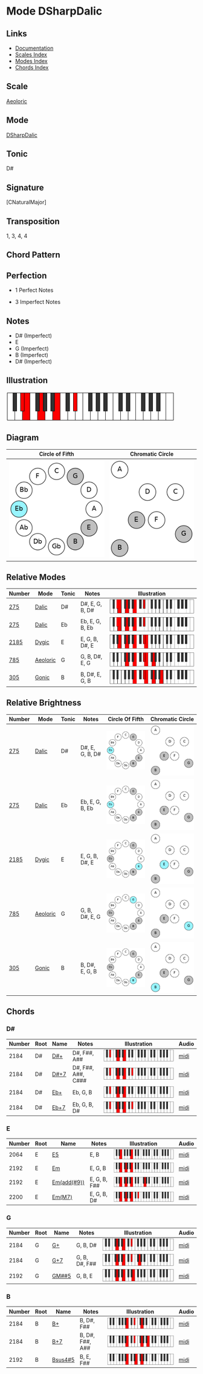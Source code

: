 # Mode DSharpDalic

## Links

- [Documentation](README.md)
- [Scales Index](Scales.md)
- [Modes Index](Modes.md)
- [Chords Index](Chords.md)

## Scale

[Aeoloric](ScaleAeoloric.md)

## Mode

[DSharpDalic](ModeDSharpDalic.md)

## Tonic

D#

## Signature

[CNaturalMajor]

## Transposition

1, 3, 4, 4

## Chord Pattern



## Perfection

 - 1 Perfect Notes

 - 3 Imperfect Notes

## Notes

- D# (Imperfect)
- E
- G (Imperfect)
- B (Imperfect)
- D# (Imperfect)

## Illustration

![DSharpDalic](ModeDSharpDalic.png)

## Diagram

| Circle of Fifth | Chromatic Circle |
|-----------------|------------------|
| ![DSharpDalic](CircleOfFifthModeDSharpDalic.png) | ![DSharpDalic](ChromaticCircleModeDSharpDalic.png) |
## Relative Modes

| Number | Mode | Tonic | Notes | Illustration |
|--------|------|-------|-------|--------------|
| [275](https://ianring.com/musictheory/scales/275) | [Dalic](ModeDalic.md) | D# | D#, E, G, B, D# | ![DSharpDalic](ModeDSharpDalic.png) |
| [275](https://ianring.com/musictheory/scales/275) | [Dalic](ModeDalic.md) | Eb | Eb, E, G, B, Eb | ![EFlatDalic](ModeEFlatDalic.png) |
| [2185](https://ianring.com/musictheory/scales/2185) | [Dygic](ModeDygic.md) | E | E, G, B, D#, E | ![ENaturalDygic](ModeENaturalDygic.png) |
| [785](https://ianring.com/musictheory/scales/785) | [Aeoloric](ModeAeoloric.md) | G | G, B, D#, E, G | ![GNaturalAeoloric](ModeGNaturalAeoloric.png) |
| [305](https://ianring.com/musictheory/scales/305) | [Gonic](ModeGonic.md) | B | B, D#, E, G, B | ![BNaturalGonic](ModeBNaturalGonic.png) |
## Relative Brightness

| Number | Mode | Tonic | Notes | Circle Of Fifth | Chromatic Circle |
|--------|------|-------|-------|-----------------|------------------|
| [275](https://ianring.com/musictheory/scales/275) | [Dalic](ModeDalic.md) | D# | D#, E, G, B, D# | ![DSharpDalic](CircleOfFifthModeDSharpDalic.png) | ![DSharpDalic](ChromaticCircleModeDSharpDalic.png) |
| [275](https://ianring.com/musictheory/scales/275) | [Dalic](ModeDalic.md) | Eb | Eb, E, G, B, Eb | ![EFlatDalic](CircleOfFifthModeEFlatDalic.png) | ![EFlatDalic](ChromaticCircleModeEFlatDalic.png) |
| [2185](https://ianring.com/musictheory/scales/2185) | [Dygic](ModeDygic.md) | E | E, G, B, D#, E | ![ENaturalDygic](CircleOfFifthModeENaturalDygic.png) | ![ENaturalDygic](ChromaticCircleModeENaturalDygic.png) |
| [785](https://ianring.com/musictheory/scales/785) | [Aeoloric](ModeAeoloric.md) | G | G, B, D#, E, G | ![GNaturalAeoloric](CircleOfFifthModeGNaturalAeoloric.png) | ![GNaturalAeoloric](ChromaticCircleModeGNaturalAeoloric.png) |
| [305](https://ianring.com/musictheory/scales/305) | [Gonic](ModeGonic.md) | B | B, D#, E, G, B | ![BNaturalGonic](CircleOfFifthModeBNaturalGonic.png) | ![BNaturalGonic](ChromaticCircleModeBNaturalGonic.png) |

## Chords

### D#

| Number | Root | Name | Notes | Illustration | Audio |
|--------|------|------|-------|--------------|-------|
| 2184 | D# | [D#+](ChordDSharpAugmented.md) | D#, F##, A## | ![D#+](ChordDSharpAugmentedRootPosition.png) | [midi](ChordDSharpAugmentedRootPosition.mid) |
| 2184 | D# | [D#+7](ChordDSharpAugmentedAugmentedSeventh.md) | D#, F##, A##, C### | ![D#+7](ChordDSharpAugmentedAugmentedSeventhRootPosition.png) | [midi](ChordDSharpAugmentedAugmentedSeventhRootPosition.mid) |
| 2184 | D# | [Eb+](ChordEFlatAugmented.md) | Eb, G, B | ![Eb+](ChordEFlatAugmentedRootPosition.png) | [midi](ChordEFlatAugmentedRootPosition.mid) |
| 2184 | D# | [Eb+7](ChordEFlatAugmentedAugmentedSeventh.md) | Eb, G, B, D# | ![Eb+7](ChordEFlatAugmentedAugmentedSeventhRootPosition.png) | [midi](ChordEFlatAugmentedAugmentedSeventhRootPosition.mid) |

### E

| Number | Root | Name | Notes | Illustration | Audio |
|--------|------|------|-------|--------------|-------|
| 2064 | E | [E5](ChordENaturalPowerChord.md) | E, B | ![E5](ChordENaturalPowerChordRootPosition.png) | [midi](ChordENaturalPowerChordRootPosition.mid) |
| 2192 | E | [Em](ChordENaturalMinor.md) | E, G, B | ![Em](ChordENaturalMinorRootPosition.png) | [midi](ChordENaturalMinorRootPosition.mid) |
| 2192 | E | [Em(add(#9))](ChordENaturalMinorAddSharpNinth.md) | E, G, B, F## | ![Em(add(#9))](ChordENaturalMinorAddSharpNinthRootPosition.png) | [midi](ChordENaturalMinorAddSharpNinthRootPosition.mid) |
| 2200 | E | [Em(M7)](ChordENaturalMinorMajorSeventh.md) | E, G, B, D# | ![Em(M7)](ChordENaturalMinorMajorSeventhRootPosition.png) | [midi](ChordENaturalMinorMajorSeventhRootPosition.mid) |

### G

| Number | Root | Name | Notes | Illustration | Audio |
|--------|------|------|-------|--------------|-------|
| 2184 | G | [G+](ChordGNaturalAugmented.md) | G, B, D# | ![G+](ChordGNaturalAugmentedRootPosition.png) | [midi](ChordGNaturalAugmentedRootPosition.mid) |
| 2184 | G | [G+7](ChordGNaturalAugmentedAugmentedSeventh.md) | G, B, D#, F## | ![G+7](ChordGNaturalAugmentedAugmentedSeventhRootPosition.png) | [midi](ChordGNaturalAugmentedAugmentedSeventhRootPosition.mid) |
| 2192 | G | [GM##5](ChordGNaturalMajorDoubleSharpFifth.md) | G, B, E | ![GM##5](ChordGNaturalMajorDoubleSharpFifthRootPosition.png) | [midi](ChordGNaturalMajorDoubleSharpFifthRootPosition.mid) |

### B

| Number | Root | Name | Notes | Illustration | Audio |
|--------|------|------|-------|--------------|-------|
| 2184 | B | [B+](ChordBNaturalAugmented.md) | B, D#, F## | ![B+](ChordBNaturalAugmentedRootPosition.png) | [midi](ChordBNaturalAugmentedRootPosition.mid) |
| 2184 | B | [B+7](ChordBNaturalAugmentedAugmentedSeventh.md) | B, D#, F##, A## | ![B+7](ChordBNaturalAugmentedAugmentedSeventhRootPosition.png) | [midi](ChordBNaturalAugmentedAugmentedSeventhRootPosition.mid) |
| 2192 | B | [Bsus4#5](ChordBNaturalSuspendedFourthSharpFifth.md) | B, E, F## | ![Bsus4#5](ChordBNaturalSuspendedFourthSharpFifthRootPosition.png) | [midi](ChordBNaturalSuspendedFourthSharpFifthRootPosition.mid) |

